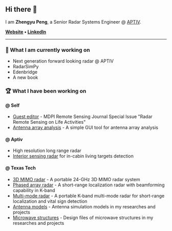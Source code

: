 ## Hi there 👋

I am **Zhengyu Peng**, a Senior Radar Systems Engineer @ [APTIV](https://www.aptiv.com/).

**[Website](https://zpeng.me) • [LinkedIn](https://www.linkedin.com/in/zhengyup/)**

---

### 🔭 What I am currently working on

- Next generation forward looking radar @ APTIV
- RadarSimPy
- Edenbridge
- A new book

### 🏆 What I have been working on

#### @ Self
- [Guest editor](https://www.mdpi.com/journal/remotesensing/special_issues/radar_lifeactivities) - MDPI Remote Sensing Journal Special Issue "Radar Remote Sensing on Life Activities"
- [Antenna array analysis](https://zpeng.me/index.php/antenna-array-analysis/) - A simple GUI tool for antenna array analysis

#### @ Aptiv
- High resolution long range radar
- [Interior sensing radar](https://www.aptiv.com/newsroom/article/safety-and-convenience-innovations-powered-by-interior-sensing) for in-cabin living targets detection

#### @ Texas Tech
- [3D MIMO radar](https://zpeng.me/index.php/portable-24-ghz-3d-mimo-radar/) - A portable 24-GHz 3D MIMO radar system
- [Phased array radar](https://zpeng.me/index.php/k-band-2d-rf-beamforming-fmcw-radar/) - A short-range localization radar with beamforming capability in K-band
- [Multi-mode radar](https://zpeng.me/index.php/k-band-portable-multi-mode-radar/) - A portable K-band multi-mode radar for short-range localization and vital sign detection
- [Antenna models](https://zpeng.me/index.php/antenna-models/) - Antenna simulation models in my researches and projects
- [Microwave structures](https://zpeng.me/index.php/microwave-structures/) - Design files of microwave structures in my researches and projects

<!--
**rookiepeng/rookiepeng** is a ✨ _special_ ✨ repository because its `README.md` (this file) appears on your GitHub profile.

Here are some ideas to get you started:

- 🔭 I’m currently working on ...
- 🌱 I’m currently learning ...
- 👯 I’m looking to collaborate on ...
- 🤔 I’m looking for help with ...
- 💬 Ask me about ...
- 📫 How to reach me: ...
- 😄 Pronouns: ...
- ⚡ Fun fact: ...
-->
